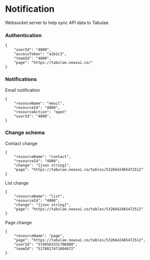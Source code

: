 # Notification

Websocket server to help sync API data to Tabulae.

### Authentication

```
{
    "userId": "4000",
    "accessToken": "a1b2c3",
    "teamId": "4000",
    "page": "https://tabulae.newsai.co/"
}
```

### Notifications

Email notification

```
{
    "resouceName": "email",
    "resourceId": "4000",
    "resourceAction": "open"
    "userId": "4000",
}
```

### Change schema

Contact change

```
{
    "resourceName": "contact",
    "resourceId": "4000",
    "change": "{json string}",
    "page": "https://tabulae.newsai.co/tables/5326642465472512"
}
```

List change

```
{
    "resourceName": "list",
    "resourceId": "4000",
    "change": "{json string}",
    "page": "https://tabulae.newsai.co/tables/5326642465472512"
}
```

Page change

```
{
    "resourceName": "page",
    "page": "https://tabulae.newsai.co/tables/5326642465472512",
    "userId": "5749563331706880",
    "teamId": "5178017471004672"
}
```
